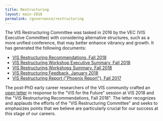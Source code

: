 ```yaml
---
title: Restructuring
layout: main-2018
permalink: /governance/restructuring
---
```

The VIS Restructuring Committee was tasked in 2016 by the VEC (VIS Executive Committee) with considering alternative structures, such as a more unified conference, that may better enhance vibrancy and growth. It has generated the following documents:

* [VIS Restructuring Recommendations, Fall 2018](http://ieeevis.org/governance/1810-Restructuring-Recommendations.pdf)
* [VIS Restructuring Workshop Executive Summary, Fall 2018](http://ieeevis.org/governance/1809-Restructuring-Workshops-Executive-Summary.pdf)
* [VIS Restructuring Workshops Summary, Fall 2018](http://ieeevis.org/governance/1810-Restructuring-Workshops-Summary.pdf)
* [VIS Restructuring Feedback, January 2018](http://ieeevis.org/governance/1801-Restructuring-Feedback.pdf)
* [VIS Restructuring Report ("Phoenix Report"), Fall 2017](http://ieeevis.org/governance/170925-Restructuring-Slides.pdf)

The post-PhD early career researchers of the VIS community crafted an [open letter](https://docs.google.com/document/d/16zV8BQ_7vCiILlEyy2ufJFcoVPH7WPrIyE6THMQ99bw/) in response to the "VIS for the Future" session at VIS 2018 and the "VIS Restructuring Recommendations, Fall 2018". The letter recognizes and applauds the efforts of the "VIS Restructuring Committee" and seeks to emphasizes points that we believe are particularly crucial for our success at this stage of our careers.
